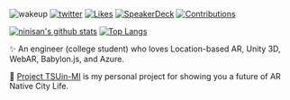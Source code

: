 ![wakeup](https://img.shields.io/badge/%E8%B5%B7%E5%BA%8A-failed-red)
[![twitter](https://img.shields.io/badge/twitter-ninisan__drumath-blue?logo=twitter)](https://twitter.com/ninisan_drumath)
[![Likes](https://badgen.org/img/zenn/drumath2237/likes?style=flat)](https://zenn.dev/drumath2237)
[![SpeakerDeck](https://img.shields.io/badge/speakerdeck-drumath2237-green?logo=speakerdeck)](https://speakerdeck.com/drumath2237)
[![Contributions](https://badgen.org/img/qiita/drumath2237/contributions?style=flat)](https://qiita.com/drumath2237)

[![ninisan's github stats](https://github-readme-stats.vercel.app/api?username=drumath2237&show_icons=true&theme=vue-dark&count_private=true&hide=commits)](https://github.com/anuraghazra/github-readme-stats)
[![Top Langs](https://github-readme-stats.vercel.app/api/top-langs/?username=drumath2237&layout=compact&theme=vue-dark)](https://github.com/anuraghazra/github-readme-stats)

:sparkles: An engineer (college student) who loves Location-based AR, Unity 3D, WebAR, Babylon.js, and Azure.

:rocket: [Project TSUin-MI](https://scrapbox.io/project-TSUin-MI/) is my personal project for showing you a future of AR Native City Life.
